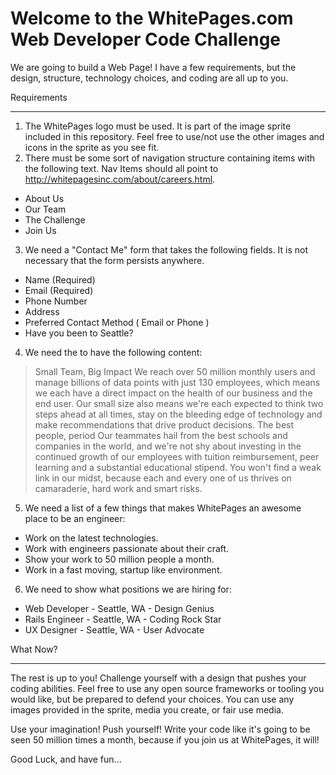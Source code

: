 Welcome to the WhitePages.com Web Developer Code Challenge
=================

We are going to build a Web Page!  I have a few requirements, but the design, structure, technology choices, and coding are all up to you.

Requirements
__________________

1. The WhitePages logo must be used.  It is part of the image sprite included in this repository.  Feel free to use/not use the other images and icons in the sprite as you see fit.
2. There must be some sort of navigation structure containing items with the following text. Nav Items should all point to http://whitepagesinc.com/about/careers.html.
  * About Us
  * Our Team
  * The Challenge
  * Join Us
3. We need a "Contact Me" form that takes the following fields.  It is not necessary that the form persists anywhere.
  * Name (Required)
  * Email (Required)
  * Phone Number
  * Address
  * Preferred Contact Method ( Email or Phone )
  * Have you been to Seattle?
4. We need the to have the following content:
> Small Team, Big Impact
> We reach over 50 million monthly users and manage billions of data points with just 130 employees, which means we each have a direct impact on the health of our business and the end user. Our small size also means we're each expected to think two steps ahead at all times, stay on the bleeding edge of technology and make recommendations that drive product decisions.
>The best people, period
>Our teammates hail from the best schools and companies in the world, and we're not shy about investing in the continued growth of our employees with tuition reimbursement, peer learning and a substantial educational stipend. You won't find a weak link in our midst, because each and every one of us thrives on camaraderie, hard work and smart risks.
5. We need a list of a few things that makes WhitePages an awesome place to be an engineer:
  * Work on the latest technologies.
  * Work with engineers passionate about their craft.
  * Show your work to 50 million people a month.
  * Work in a fast moving, startup like environment.
6. We need to show what positions we are hiring for:
  * Web Developer   - Seattle, WA - Design Genius
  * Rails Engineer  - Seattle, WA - Coding Rock Star
  * UX Designer     - Seattle, WA - User Advocate

What Now?
__________________

The rest is up to you!  Challenge yourself with a design that pushes your coding abilities.  Feel free to use any open source frameworks or tooling you would like, but be prepared to defend your choices.  You can use any images provided in the sprite, media you create, or fair use media.

Use your imagination! Push yourself! Write your code like it's going to be seen 50 million times a month, because if you join us at WhitePages, it will!

Good Luck, and have fun...

